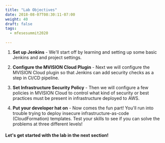 ```yaml
---
title: "Lab Objectives"
date: 2018-08-07T08:30:11-07:00
weight: 40
draft: false
tags:
  - mfesesummit2020
  
---
```





1. **Set up Jenkins** - We'll start off by learning and setting up some basic Jenkins and and project settings.

2. **Configure the MVISION Cloud Plugin** - Next we will configure the MVISION Cloud plugin so that Jenkins can add security checks as a step in CI/CD pipeline.

3. **Set Infrastructure Security Policy** - Then we will configure a few policies in MVISION Cloud to control what kind of security or best practices must be present in infrastructure deployed to AWS.

4. **Put your developer hat on** - Now comes the fun part!  You'll run into trouble trying to deploy insecure infrastructure-as-code (CloudFormation) templates.  Test your skills to see if you can solve the problems at three different levels!

#### Let's get started with the lab in the next section!